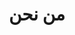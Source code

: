 ---
title: "من نحن"
description: |
  نحن جمعية مدنية غير ربحية مكرسة لنشر الوعي التأميني وحماية حقوق المؤمنين ومساعدتهم في الحصول على تعويضاتهم المستحقة.
  
  تأسست جمعيتنا بهدف:
  - نشر الوعي التأميني في المجتمع
  - حماية حقوق المؤمنين
  - مساعدة المواطنين في الحصول على تعويضاتهم
  - تقديم الاستشارات التأمينية المجانية
  
  نعمل بشفافية ومهنية عالية لخدمة مجتمعنا وحماية حقوق المؤمنين في موريتانيا.
---